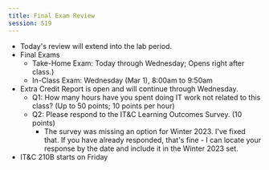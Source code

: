 ```yaml
---
title: Final Exam Review
session: S19
---
```

* Today's review will extend into the lab period.
* Final Exams
    * Take-Home Exam: Today through Wednesday; Opens right after class.)
    * In-Class Exam: Wednesday (Mar 1), 8:00am to 9:50am
* Extra Credit Report is open and will continue through Wednesday.
    * Q1: How many hours have you spent doing IT work not related to this class? (Up to 50 points; 10 points per hour)
    * Q2: Please respond to the IT&C Learning Outcomes Survey. (10 points)
        * The survey was missing an option for Winter 2023. I've fixed that. If you have already responded, that's fine - I can locate your response by the date and include it in the Winter 2023 set.
* IT&C 210B starts on Friday